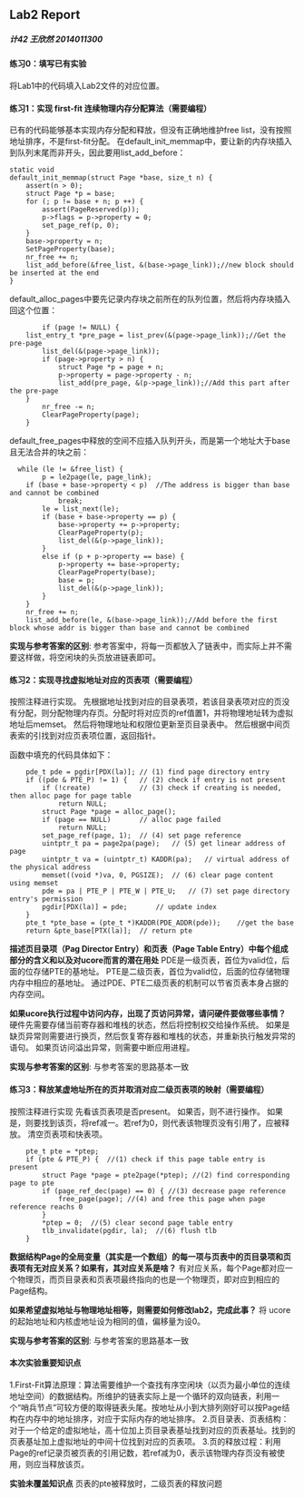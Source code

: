 ## Lab2  Report

##### 计42  王欣然  2014011300

#### 练习0：填写已有实验
将Lab1中的代码填入Lab2文件的对应位置。

#### 练习1：实现 first-fit 连续物理内存分配算法（需要编程）
已有的代码能够基本实现内存分配和释放，但没有正确地维护free list，没有按照地址排序，不是first-fit分配。
在default_init_memmap中，要让新的内存块插入到队列末尾而非开头，因此要用list_add_before：

    static void
    default_init_memmap(struct Page *base, size_t n) {
        assert(n > 0);
        struct Page *p = base;
        for (; p != base + n; p ++) {
            assert(PageReserved(p));
            p->flags = p->property = 0;
            set_page_ref(p, 0);
        }
        base->property = n;
        SetPageProperty(base);
        nr_free += n;
        list_add_before(&free_list, &(base->page_link));//new block should be inserted at the end
    }
   
   default_alloc_pages中要先记录内存块之前所在的队列位置，然后将内存块插入回这个位置：
	
	        if (page != NULL) {
    	list_entry_t *pre_page = list_prev(&(page->page_link));//Get the pre-page
            list_del(&(page->page_link));
            if (page->property > n) {
                struct Page *p = page + n;
                p->property = page->property - n;
                list_add(pre_page, &(p->page_link));//Add this part after the pre-page
        }
            nr_free -= n;
            ClearPageProperty(page);
        }
default_free_pages中释放的空间不应插入队列开头，而是第一个地址大于base且无法合并的块之前：

      while (le != &free_list) {
            p = le2page(le, page_link);
    	if (base + base->property < p)  //The address is bigger than base and cannot be combined
                break;
            le = list_next(le);
            if (base + base->property == p) {
                base->property += p->property;
                ClearPageProperty(p);
                list_del(&(p->page_link));
            }
            else if (p + p->property == base) {
                p->property += base->property;
                ClearPageProperty(base);
                base = p;
                list_del(&(p->page_link));
            }
        }
        nr_free += n;
        list_add_before(le, &(base->page_link));//Add before the first block whose addr is bigger than base and cannot be combined


**实现与参考答案的区别**:
参考答案中，将每一页都放入了链表中，而实际上并不需要这样做，将空闲块的头页放进链表即可。



#### 练习2：实现寻找虚拟地址对应的页表项（需要编程）
按照注释进行实现。
先根据地址找到对应的目录表项，若该目录表项对应的页没有分配，则分配物理内存页。分配时将对应页的ref值置1，并将物理地址转为虚拟地址后memset。
然后将物理地址和权限位更新至页目录表中。
然后根据中间页表索的引找到对应页表项位置，返回指针。

函数中填充的代码具体如下：

        pde_t pde = pgdir[PDX(la)]; // (1) find page directory entry
        if ((pde & PTE_P) != 1) {   // (2) check if entry is not present
            if (!create)            // (3) check if creating is needed, then alloc page for page table
                return NULL;
            struct Page *page = alloc_page();
            if (page == NULL)       // alloc page failed
                return NULL;
            set_page_ref(page, 1);  // (4) set page reference
            uintptr_t pa = page2pa(page);   // (5) get linear address of page
            uintptr_t va = (uintptr_t) KADDR(pa);   // virtual address of the physical address
            memset((void *)va, 0, PGSIZE);  // (6) clear page content using memset
            pde = pa | PTE_P | PTE_W | PTE_U;   // (7) set page directory entry's permission
            pgdir[PDX(la)] = pde;       // update index
        }
        pte_t *pte_base = (pte_t *)KADDR(PDE_ADDR(pde));    //get the base
        return &pte_base[PTX(la)];  // return pte

**描述页目录项（Pag Director Entry）和页表（Page Table Entry）中每个组成部分的含义和以及对ucore而言的潜在用处**
PDE是一级页表，首位为valid位，后面的位存储PTE的基地址。
PTE是二级页表，首位为valid位，后面的位存储物理内存中相应的基地址。
通过PDE、PTE二级页表的机制可以节省页表本身占据的内存空间。

**如果ucore执行过程中访问内存，出现了页访问异常，请问硬件要做哪些事情？**
硬件先需要存储当前寄存器和堆栈的状态，然后将控制权交给操作系统。
如果是缺页异常则需要进行换页，然后恢复寄存器和堆栈的状态，并重新执行触发异常的语句。
如果页访问溢出异常，则需要中断应用进程。

**实现与参考答案的区别**:
与参考答案的思路基本一致


#### 练习3：释放某虚地址所在的页并取消对应二级页表项的映射（需要编程）
按照注释进行实现
先看该页表项是否present。
如果否，则不进行操作。
如果是，则要找到该页，将ref减一。若ref为0，则代表该物理页没有引用了，应被释放。
清空页表项和快表项。

        pte_t pte = *ptep;
        if (pte & PTE_P) {  //(1) check if this page table entry is present
            struct Page *page = pte2page(*ptep); //(2) find corresponding page to pte
            if (page_ref_dec(page) == 0) { //(3) decrease page reference
                free_page(page); //(4) and free this page when page reference reachs 0
            }
            *ptep = 0;  //(5) clear second page table entry
            tlb_invalidate(pgdir, la);  //(6) flush tlb
        }

**数据结构Page的全局变量（其实是一个数组）的每一项与页表中的页目录项和页表项有无对应关系？如果有，其对应关系是啥？**
有对应关系，每个Page都对应一个物理页，而页目录表和页表项最终指向的也是一个物理页，即对应到相应的Page结构。

**如果希望虚拟地址与物理地址相等，则需要如何修改lab2，完成此事？**
将 ucore 的起始地址和内核虚地址设为相同的值，偏移量为设0。

**实现与参考答案的区别**:
与参考答案的思路基本一致


#### 本次实验重要知识点
1.First-Fit算法原理：算法需要维护一个查找有序空闲块（以页为最小单位的连续地址空间）的数据结构。所维护的链表实际上是一个循环的双向链表，利用一个“哨兵节点”可较方便的取得链表头尾。按地址从小到大排列刚好可以按Page结构在内存中的地址排序，对应于实际内存的地址排序。
2.页目录表、页表结构：对于一个给定的虚拟地址，高十位加上页目录表基址找到对应的页表基址。找到的页表基址加上虚拟地址的中间十位找到对应的页表项。
3.页的释放过程：利用Page的ref记录页被页表的引用记数，若ref减为0，表示该物理内存页没有被使用，则应当释放该页。

**实验未覆盖知识点**
页表的pte被释放时，二级页表的释放问题